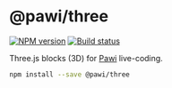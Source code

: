 # @pawi/three

[![NPM version][npm-image]][npm-url]
[![Build status][travis-image]][travis-url]

[npm-image]: https://img.shields.io/npm/v/@pawi/three.svg?style=flat
[npm-url]: https://npmjs.org/package/@pawi/three
[travis-image]: https://img.shields.io/travis/pawijs/pawi.svg?style=flat
[travis-url]: https://travis-ci.org/pawijs/pawi

Three.js blocks (3D) for [Pawi](https://pawijs.org) live-coding.

```sh
npm install --save @pawi/three
```
